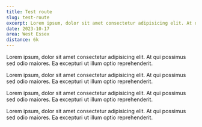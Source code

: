 ```yaml
---
title: Test route
slug: test-route
excerpt: Lorem ipsum, dolor sit amet consectetur adipisicing elit. At qui possimus sed odio maiores. Ea excepturi ut illum optio reprehenderit.
date: 2023-10-17
area: West Essex
distance: 6k
---
```


Lorem ipsum, dolor sit amet consectetur adipisicing elit. At qui possimus sed odio maiores. Ea excepturi ut illum optio reprehenderit.

Lorem ipsum, dolor sit amet consectetur adipisicing elit. At qui possimus sed odio maiores. Ea excepturi ut illum optio reprehenderit.

Lorem ipsum, dolor sit amet consectetur adipisicing elit. At qui possimus sed odio maiores. Ea excepturi ut illum optio reprehenderit.

Lorem ipsum, dolor sit amet consectetur adipisicing elit. At qui possimus sed odio maiores. Ea excepturi ut illum optio reprehenderit.
